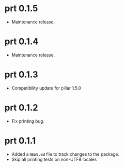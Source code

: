 # prt 0.1.5

* Maintenance release.

# prt 0.1.4

* Maintenance release.

# prt 0.1.3

* Compatibility update for pillar 1.5.0

# prt 0.1.2

* Fix printing bug.

# prt 0.1.1

* Added a `NEWS.md` file to track changes to the package.
* Skip all printing tests on non-UTF8 locales
